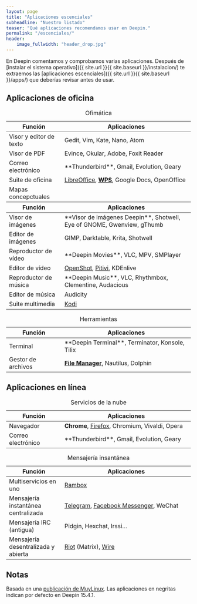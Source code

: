 ```yaml
---
layout: page
title: "Aplicaciones escenciales"
subheadline: "Nuestro listado"
teaser: "Qué aplicaciones recomendamos usar en Deepin."
permalink: "/escenciales/"
header:
    image_fullwidth: "header_drop.jpg"
---
```


En Deepin comentamos y comprobamos varias aplicaciones. Después de  [instalar el sistema operativo]({{ site.url }}{{ site.baseurl }}/instalacion/) te extraemos las [aplicaciones escenciales]({{ site.url }}{{ site.baseurl }}/apps/) que deberías revisar antes de usar.

## Aplicaciones de oficina

<table>
  <caption>Ofimática</caption>
  <colgroup>
    <col span="1" style="width: 30%;">
    <col span="1" style="width: 70%;">
      </colgroup>
  <thead>
    <tr>
      <th>Función</th>
      <th>Aplicaciones</th>
    </tr>
  </thead>
  <tbody>
    <tr>
      <td>Visor y editor de texto</td>
      <td>Gedit, Vim, Kate, Nano, Atom</td>
    </tr>
    <tr>
      <td>Visor de PDF</td>
      <td>Evince, Okular, Adobe, Foxit Reader</td>
    </tr>
    <tr>
      <td>Correo electrónico</td>
      <td>**Thunderbird**, Gmail, Evolution, Geary</td>
    </tr>
    <tr>
      <td>Suite de oficina</td>
      <td><a href="{{ site.url }}{{ site.baseurl }}/apps/libreoffice">LibreOffice</a>, <b><a href="{{ site.url }}{{ site.baseurl }}/apps/wps">WPS</a></b>, Google Docs, OpenOffice</td>
    </tr>
    <tr>
      <td>Mapas concepctuales</td>
      <td><a href="https://lignux.com/freeplane-un-editor-de-mapas-conceptuales/>Freeplane</a></td>
    </tr>
    <tr>
      <td>Calendario</td>
      <td>**Deepin Calendar**, Lightning (Thunderbird), Evolution</td>
    </tr>
  </tbody>
</table>

<table>
  <caption>Multimedia</caption>
  <colgroup>
    <col span="1" style="width: 30%;">
    <col span="1" style="width: 70%;">
      </colgroup>
  <thead>
    <tr>
      <th>Función</th>
      <th>Aplicaciones</th>
    </tr>
  </thead>
  <tbody>
    <tr>
      <td>Visor de imágenes</td>
      <td>**Visor de imágenes Deepin**, Shotwell, Eye of GNOME, Gwenview, gThumb</td>
      </tr>
      <tr>
      <td>Editor de imágenes</td>
      <td>GIMP, Darktable, Krita, Shotwell</td>
    </tr>
    <tr>
      <td>Reproductor de vídeo</td>
      <td>**Deepin Movies**, VLC, MPV, SMPlayer</td>
    </tr>
    <tr>
      <td>Editor de vídeo</td>
      <td><a href="{{ site.url }}{{ site.baseurl }}/apps/openshot">OpenShot</a>, <a href="{{ site.url }}{{ site.baseurl }}/apps/pitivi">Pitivi</a>, KDEnlive</td>
    </tr>
    <tr>
      <td>Reproductor de música</td>
      <td>**Deepin Music**, VLC, Rhythmbox, Clementine, Audacious</td>
    </tr>
    <tr>
      <td>Editor de música</td>
      <td>Audicity</td>
    </tr>
    <tr>
      <td>Suite multimedia</td>
      <td><a href="{{ site.url }}{{ site.baseurl }}/apps/kodi">Kodi</a></td>
    </tr>
  </tbody>
</table>

<table>
  <caption>Herramientas</caption>
  <colgroup>
    <col span="1" style="width: 30%;">
    <col span="1" style="width: 70%;">
      </colgroup>
  <thead>
    <tr>
      <th>Función</th>
      <th>Aplicaciones</th>
    </tr>
  </thead>
  <tbody>
    <tr>
      <td>Terminal</td>
      <td>**Deepin Terminal**, Terminator, Konsole, Tilix</td>
    </tr>
    <tr>
      <td>Gestor de archivos</td>
      <td><b><a href="{{ site.url }}{{ site.baseurl }}/apps/filemanager">File Manager</a></b>, Nautilus, Dolphin</td>
    </tr>
  </tbody>
</table>


## Aplicaciones en línea

<table>
  <caption>Servicios de la nube</caption>
  <colgroup>
    <col span="1" style="width: 30%;">
    <col span="1" style="width: 70%;">
      </colgroup>
  <thead>
    <tr>
      <th>Función</th>
      <th>Aplicaciones</th>
    </tr>
  </thead>
  <tbody>
    <tr>
      <td>Navegador</td>
      <td><b>Chrome</b>, <a href="{{ site.url }}{{ site.baseurl }}/apps/kodi">Firefox</a>, Chromium, Vivaldi, Opera</td>
    </tr>
    <tr>
      <td>Correo electrónico</td>
      <td>**Thunderbird**, Gmail, Evolution, Geary</td>
    </tr>
  </tbody>
</table>

<table>
  <caption>Mensajería insantánea</caption>
  <colgroup>
    <col span="1" style="width: 30%;">
    <col span="1" style="width: 70%;">
      </colgroup>
  <thead>
    <tr>
      <th>Función</th>
      <th>Aplicaciones</th>
    </tr>
  </thead>
  <tbody>
    <tr>
      <td>Multiservicios en uno</td>
      <td><a href="{{ site.url }}{{ site.baseurl }}/apps/kodi">Rambox</a></td>
      </tr>
    <tr>
      <td>Mensajería instantánea centralizada</td>
      <td><a href="{{ site.url }}{{ site.baseurl }}/apps/telegram">Telegram</a>, <a href="{{ site.url }}{{ site.baseurl }}/apps/fbmessenger">Facebook Messenger</a>, WeChat</td>
    </tr>
    <tr>
      <td>Mensajería IRC (antigua)</td>
      <td>Pidgin, Hexchat, Irssi…</td>
    </tr>
    <tr>
      <td>Mensajería desentralizada y abierta</td>
      <td><a href="{{ site.url }}{{ site.baseurl }}/apps/riot">Riot</a> (Matrix), <a href="{{ site.url }}{{ site.baseurl }}/apps/wire">Wire</a></td>
    </tr>
  </tbody>
</table>


## Notas
Basada en una [publicación de MuyLinux](https://www.muylinux.com/2017/09/19/aplicaciones-por-defecto-ubuntu-18-04-2/). Las aplicaciones en negritas indican por defecto en Deepin 15.4.1.
